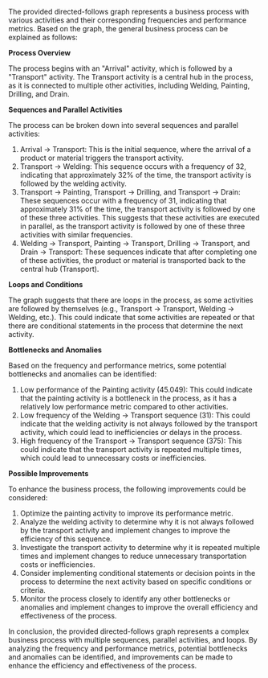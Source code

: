 The provided directed-follows graph represents a business process with various activities and their corresponding frequencies and performance metrics. Based on the graph, the general business process can be explained as follows:

**Process Overview**

The process begins with an "Arrival" activity, which is followed by a "Transport" activity. The Transport activity is a central hub in the process, as it is connected to multiple other activities, including Welding, Painting, Drilling, and Drain.

**Sequences and Parallel Activities**

The process can be broken down into several sequences and parallel activities:

1. Arrival -> Transport: This is the initial sequence, where the arrival of a product or material triggers the transport activity.
2. Transport -> Welding: This sequence occurs with a frequency of 32, indicating that approximately 32% of the time, the transport activity is followed by the welding activity.
3. Transport -> Painting, Transport -> Drilling, and Transport -> Drain: These sequences occur with a frequency of 31, indicating that approximately 31% of the time, the transport activity is followed by one of these three activities. This suggests that these activities are executed in parallel, as the transport activity is followed by one of these three activities with similar frequencies.
4. Welding -> Transport, Painting -> Transport, Drilling -> Transport, and Drain -> Transport: These sequences indicate that after completing one of these activities, the product or material is transported back to the central hub (Transport).

**Loops and Conditions**

The graph suggests that there are loops in the process, as some activities are followed by themselves (e.g., Transport -> Transport, Welding -> Welding, etc.). This could indicate that some activities are repeated or that there are conditional statements in the process that determine the next activity.

**Bottlenecks and Anomalies**

Based on the frequency and performance metrics, some potential bottlenecks and anomalies can be identified:

1. Low performance of the Painting activity (45.049): This could indicate that the painting activity is a bottleneck in the process, as it has a relatively low performance metric compared to other activities.
2. Low frequency of the Welding -> Transport sequence (31): This could indicate that the welding activity is not always followed by the transport activity, which could lead to inefficiencies or delays in the process.
3. High frequency of the Transport -> Transport sequence (375): This could indicate that the transport activity is repeated multiple times, which could lead to unnecessary costs or inefficiencies.

**Possible Improvements**

To enhance the business process, the following improvements could be considered:

1. Optimize the painting activity to improve its performance metric.
2. Analyze the welding activity to determine why it is not always followed by the transport activity and implement changes to improve the efficiency of this sequence.
3. Investigate the transport activity to determine why it is repeated multiple times and implement changes to reduce unnecessary transportation costs or inefficiencies.
4. Consider implementing conditional statements or decision points in the process to determine the next activity based on specific conditions or criteria.
5. Monitor the process closely to identify any other bottlenecks or anomalies and implement changes to improve the overall efficiency and effectiveness of the process.

In conclusion, the provided directed-follows graph represents a complex business process with multiple sequences, parallel activities, and loops. By analyzing the frequency and performance metrics, potential bottlenecks and anomalies can be identified, and improvements can be made to enhance the efficiency and effectiveness of the process.